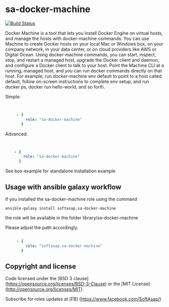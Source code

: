 sa-docker-machine
=================

[![Build Status](https://travis-ci.org/softasap/sa-docker-machine.svg?branch=master)](https://travis-ci.org/softasap/sa-docker-machine)


Docker Machine is a tool that lets you install Docker Engine on virtual hosts, and manage the hosts with docker-machine commands. You can use Machine to create Docker hosts on your local Mac or Windows box, on your company network, in your data center, or on cloud providers like AWS or Digital Ocean.
Using docker-machine commands, you can start, inspect, stop, and restart a managed host, upgrade the Docker client and daemon, and configure a Docker client to talk to your host.
Point the Machine CLI at a running, managed host, and you can run docker commands directly on that host. For example, run docker-machine env default to point to a host called default, follow on-screen instructions to complete env setup, and run docker ps, docker run hello-world, and so forth.

Simple:

```YAML


     - {
         role: "sa-docker-machine"
       }

```


Advanced:

```YAML


    - {
        role: "sa-docker-machine"
      }

```


See box-example for standalone installation example


Usage with ansible galaxy workflow
----------------------------------

If you installed the sa-docker-machine  role using the command


`
   ansible-galaxy install softasap.sa-docker-machine
`

the role will be available in the folder library/sa-docker-machine

Please adjust the path accordingly.

```YAML

     - {
         role: "softasap.sa-docker-machine"
       }

```



Copyright and license
---------------------

Code licensed under the [BSD 3 clause] (https://opensource.org/licenses/BSD-3-Clause) or the [MIT License] (http://opensource.org/licenses/MIT).

Subscribe for roles updates at [FB] (https://www.facebook.com/SoftAsap/)
